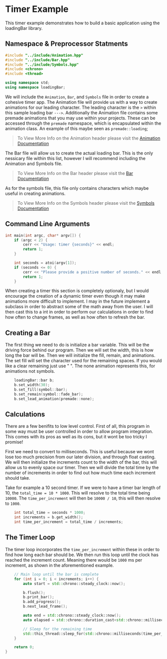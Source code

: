 # Timer Example

This timer example demonstrates how to build a basic application using the loadingBar library.

## Namespace & Preprocessor Statments
```cpp
#include "../include/Animation.hpp"
#include "../include/Bar.hpp"
#include "../include/Symbols.hpp"
#include <chrono>
#include <thread>

using namespace std;
using namespace loadingBar;

```

We will include the `Animation`, `Bar`, and `Symbols` file in order to create a cohesive timer app. The Animation file will provide us with a way to create animations for our leading character. The leading character is the `>` within this sample loading bar `--->`. Additionally the Animation file contains some premade animations that you may use within your projects. These can be accessed through the `premade` namespace, which is encapsulated within the animation class. An example of this maybe seen as `premade::loading`; 

> To View More Info on the Animation header please visit the [Animation Documentation]()

The Bar file will allow us to create the actual loading bar. This is the only nessicary file within this list, however I will recommend including the Animation and Symbols file. 

> To View More Info on the Bar header please visit the [Bar Documentation]()

As for the symbols file, this file only contains characters which maybe useful in creating animations. 

> To View More Info on the Symbols header please visit the [Symbols Documentation]()


## Command Line Arguments

```cpp
int main(int argc, char* argv[]) {
    if (argc < 2) {
        cerr << "Usage: timer {seconds}" << endl;
        return 1;
    }

    int seconds = atoi(argv[1]);
    if (seconds <= 0) {
        cerr << "Please provide a positive number of seconds." << endl;
        return 1;
    }
```

When creating a timer this section is completely optionaly, but I would encourage the creation of a dynamic timer even though it may make animations more difficult to implement. I may in the future implement a subclass in order to abstract some of the math away from the user. I will then cast this to a int in order to perform our calculations in order to find how often to change frames, as well as how often to refresh the bar. 

## Creating a Bar

The first thing we need to do is initialize a bar variable. This will be the driving force behind our program. Then we will set the width, this is how long the bar will be. Then we will initialize the fill, remain, and animations. The set fill will set the character used for the remaining spaces. If you would like a clear remaining just use " ". The none animation represents this, for animations not symbols.

```cpp
    loadingBar::bar b;
    b.set_width(30);
    b.set_fill(symbol::bar);
    b.set_remain(symbol::fade_bar);
    b.set_lead_animation(premade::none);
```

## Calculations

There are a few benifits to low level control. First of all, this program in some way must be user controlled in order to allow program integration. This comes with its pros as well as its cons, but it wont be too tricky I promise! 

First we need to convert to milliseconds. This is useful because we wont lose too much precision from our later division, and through float casting. We will then initialize the increments count to the width of the bar, this will allow us to evenly space our timer. Then we will divide the total time by the number of increments in order to find out how much time each increment should take. 

Take for example a 10 second timer. If we were to have a timer bar length of 10, the `total_time = 10 * 1000`. This will resolve to the total time being `10000`. The `time_per_increment` will then be `10000 / 10`, this will then resolve to `1000`.

```cpp
    int total_time = seconds * 1000; 
    int increments = b.get_width(); 
    int time_per_increment = total_time / increments;
```

## The Timer Loop

The timer loop incorporates the `time_per_increment` within these in order to find how long each bar should be. We then run this loop until the clock has reached the increment count. Meaning there would be `1000` ms per increment, as shown in the aforementioned example.

```cpp
    // Main loop until the bar is complete
    for (int i = 0; i < increments; i++) {
        auto start = std::chrono::steady_clock::now();

        b.flush();
        b.print_bar();
        b.add_progress();
        b.next_lead_frame();

        auto end = std::chrono::steady_clock::now();
        auto elapsed = std::chrono::duration_cast<std::chrono::milliseconds>(end - start).count();

        // Sleep for the remaining time
        std::this_thread::sleep_for(std::chrono::milliseconds(time_per_increment - elapsed));
    }

    return 0;
}
```
